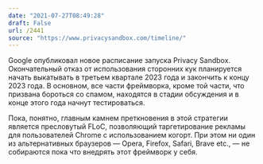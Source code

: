 ```yaml
---
date: "2021-07-27T08:49:28"
draft: False
url: /2441
source: "https://www.privacysandbox.com/timeline/"
---
```


Google опубликовал новое расписание запуска Privacy Sandbox. Окончательный отказ от использования сторонних кук планируется начать выкатывать в третьем квартале 2023 года и закончить к концу 2023 года. В основном, все части фреймворка, кроме той части, что призвана бороться со спамом, находятся в стадии обсуждения и в конце этого года начнут тестироваться.

Пока, понятно, главным камнем преткновения в этой стратегии является пресловутый FLoC, позволяющий таргетирование рекламы для пользователей Chrome с использованием когорт. При этом ни один из альтернативных браузеров — Opera, Firefox, Safari, Brave etc., — не собираются пока что внедрять этот фреймворк у себя.
